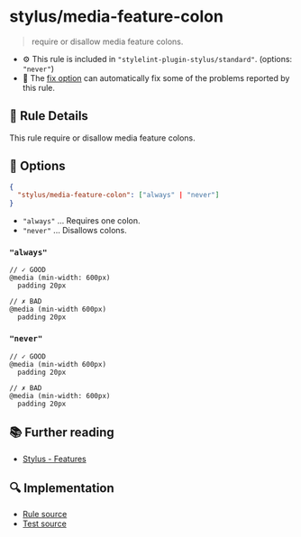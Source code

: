 # stylus/media-feature-colon

> require or disallow media feature colons.

- :gear: This rule is included in `"stylelint-plugin-stylus/standard"`. (options: `"never"`)
- :wrench: The [fix option](https://stylelint.io/user-guide/usage/options#fix) can automatically fix some of the problems reported by this rule.

## :book: Rule Details

This rule require or disallow  media feature colons.

## :wrench: Options

```json
{
  "stylus/media-feature-colon": ["always" | "never"]
}
```

- `"always"` ... Requires one colon.
- `"never"` ... Disallows colons.

### `"always"`

<stylelint-code-block fix :rules="{ 'stylus/media-feature-colon': 'always' }">

```styl
// ✓ GOOD
@media (min-width: 600px)
  padding 20px

// ✗ BAD
@media (min-width 600px)
  padding 20px
```

</stylelint-code-block>

### `"never"`

<stylelint-code-block fix :rules="{ 'stylus/media-feature-colon': 'never' }">

```styl
// ✓ GOOD
@media (min-width 600px)
  padding 20px

// ✗ BAD
@media (min-width: 600px)
  padding 20px
```

</stylelint-code-block>

## :books: Further reading

- [Stylus - Features]

[Stylus - Features]: https://stylus-lang.com/#features

## :mag: Implementation

- [Rule source](https://github.com/stylus/stylelint-plugin-stylus/blob/main/lib/rules/media-feature-colon.js)
- [Test source](https://github.com/stylus/stylelint-plugin-stylus/blob/main/tests/lib/rules/media-feature-colon.js)
